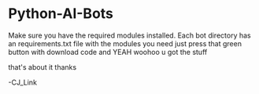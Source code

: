 # Python-AI-Bots

Make sure you have the required modules installed.
Each bot directory has an requirements.txt file with the modules you need
just press that green button with download code and YEAH woohoo u got the stuff

that's about it thanks

-CJ_Link